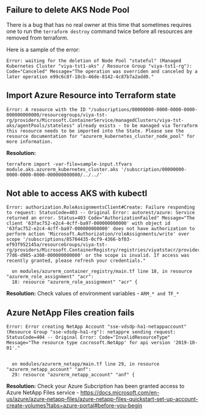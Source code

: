 
## Failure to delete AKS Node Pool
There is a bug that has no real owner at this time that sometimes requires one to run the `terraform destroy` command twice before all resources are removed from terraform.

Here is a sample of the error:

```
Error: waiting for the deletion of Node Pool "stateful" (Managed Kubernetes Cluster "viya-tst1-aks" / Resource Group "viya-tst1-rg"): Code="Canceled" Message="The operation was overriden and canceled by a later operation e99c6c8f-18cb-46de-8142-4c87b7a2add0."
```

## Import Azure Resource into Terraform state

```
Error: A resource with the ID "/subscriptions/00000000-0000-0000-0000-000000000000/resourcegroups/viya-tst-rg/providers/Microsoft.ContainerService/managedClusters/viya-tst-aks/agentPools/stateless" already exists - to be managed via Terraform this resource needs to be imported into the State. Please see the resource documentation for "azurerm_kubernetes_cluster_node_pool" for more information.
```
**Resolution:**

```
terraform import -var-file=sample-input.tfvars module.aks.azurerm_kubernetes_cluster.aks '/subscription/00000000-0000-0000-0000-000000000000/../../'
```


## Not able to access AKS with kubectl

```
Error: authorization.RoleAssignmentsClient#Create: Failure responding to request: StatusCode=403 -- Original Error: autorest/azure: Service returned an error. Status=403 Code="AuthorizationFailed" Message="The client '63fac752-e2c4-4cff-ba97-000000000000' with object id '63fac752-e2c4-4cff-ba97-000000000000' does not have authorization to perform action 'Microsoft.Authorization/roleAssignments/write' over scope '/subscriptions/85704435-0cf9-4366-bf03-ef93f952145a/resourceGroups/viya-tst-rg/providers/Microsoft.ContainerRegistry/registries/viyatstacr/providers/Microsoft.Authorization/roleAssignments/9dbdfe61-77d6-d985-a308-000000000000' or the scope is invalid. If access was recently granted, please refresh your credentials."

  on modules/azurerm_container_registry/main.tf line 18, in resource "azurerm_role_assignment" "acr":
  18: resource "azurerm_role_assignment" "acr" {
```

**Resolution:**
Check values of environment variables - `ARM_* and TF_*`

## Azure NetApp Files creation fails

```
Error: Error creating NetApp Account "sse-vdsdp-ha1-netappaccount" (Resource Group "sse-vdsdp-ha1-rg"): netappre sending request: StatusCode=404 -- Original Error: Code="InvalidResourceType" Message="The resource type cocrosoft.NetApp' for api version '2019-10-01'."

 
  on modules/azurerm_netapp/main.tf line 29, in resource "azurerm_netapp_account" "anf":
  29: resource "azurerm_netapp_account" "anf" {
 ```
 **Resolution:**
 Check your Azure Subcription has been granted access to Azure NetApp Files service - https://docs.microsoft.com/en-us/azure/azure-netapp-files/azure-netapp-files-quickstart-set-up-account-create-volumes?tabs=azure-portal#before-you-begin